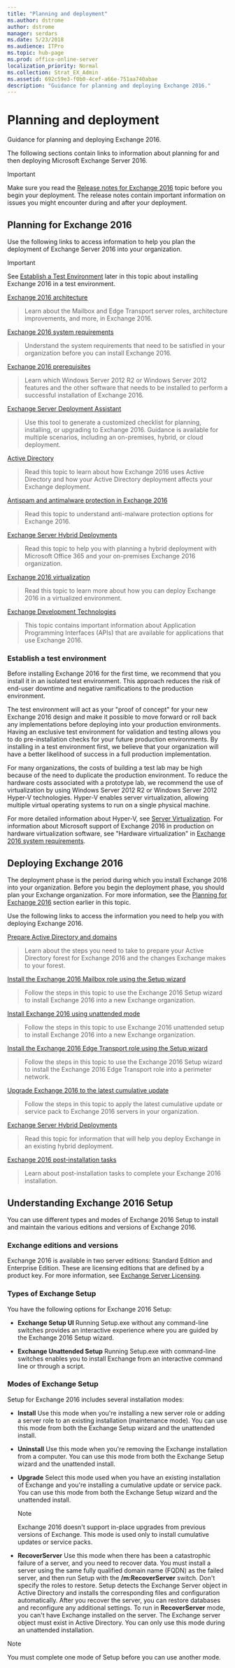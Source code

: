 ```yaml
---
title: "Planning and deployment"
ms.author: dstrome
author: dstrome
manager: serdars
ms.date: 5/23/2018
ms.audience: ITPro
ms.topic: hub-page
ms.prod: office-online-server
localization_priority: Normal
ms.collection: Strat_EX_Admin
ms.assetid: 692c59e3-f0b0-4cef-a66e-751aa740abae
description: "Guidance for planning and deploying Exchange 2016."
---
```


# Planning and deployment

Guidance for planning and deploying Exchange 2016.
  
The following sections contain links to information about planning for and then deploying Microsoft Exchange Server 2016.
  
> [!IMPORTANT]
> Make sure you read the [Release notes for Exchange 2016](../release-notes.md) topic before you begin your deployment. The release notes contain important information on issues you might encounter during and after your deployment. 
  
## Planning for Exchange 2016
<a name="Planning"> </a>

 Use the following links to access information to help you plan the deployment of Exchange Server 2016 into your organization. 
  
> [!IMPORTANT]
> See [Establish a Test Environment](#test.md) later in this topic about installing Exchange 2016 in a test environment. 
  
[Exchange 2016 architecture](../architecture/architecture.md)
  
> Learn about the Mailbox and Edge Transport server roles, architecture improvements, and more, in Exchange 2016.
    
[Exchange 2016 system requirements](system-requirements.md)
  
> Understand the system requirements that need to be satisfied in your organization before you can install Exchange 2016.
    
[Exchange 2016 prerequisites](prerequisites.md)
  
> Learn which Windows Server 2012 R2 or Windows Server 2012 features and the other software that needs to be installed to perform a successful installation of Exchange 2016.
    
[Exchange Server Deployment Assistant](http://go.microsoft.com/fwlink/p/?LinkId=626978)
  
> Use this tool to generate a customized checklist for planning, installing, or upgrading to Exchange 2016. Guidance is available for multiple scenarios, including an on-premises, hybrid, or cloud deployment.
    
[Active Directory](active-directory/active-directory.md)
  
> Read this topic to learn about how Exchange 2016 uses Active Directory and how your Active Directory deployment affects your Exchange deployment.
    
[Antispam and antimalware protection in Exchange 2016](../antispam-and-antimalware/antispam-and-antimalware.md)
  
> Read this topic to understand anti-malware protection options for Exchange 2016.
    
[Exchange Server Hybrid Deployments](http://technet.microsoft.com/library/59e32000-4fcf-417f-a491-f1d8f9aeef9b.aspx)
  
> Read this topic to help you with planning a hybrid deployment with Microsoft Office 365 and your on-premises Exchange 2016 organization.
    
[Exchange 2016 virtualization](virtualization.md)
  
> Read this topic to learn more about how you can deploy Exchange 2016 in a virtualized environment.
    
[Exchange Development Technologies](http://go.microsoft.com/fwlink/p/?LinkId=268448)
  
> This topic contains important information about Application Programming Interfaces (APIs) that are available for applications that use Exchange 2016.
    
### Establish a test environment
<a name="Test"> </a>

Before installing Exchange 2016 for the first time, we recommend that you install it in an isolated test environment. This approach reduces the risk of end-user downtime and negative ramifications to the production environment. 
  
The test environment will act as your "proof of concept" for your new Exchange 2016 design and make it possible to move forward or roll back any implementations before deploying into your production environments. Having an exclusive test environment for validation and testing allows you to do pre-installation checks for your future production environments. By installing in a test environment first, we believe that your organization will have a better likelihood of success in a full production implementation. 
  
For many organizations, the costs of building a test lab may be high because of the need to duplicate the production environment. To reduce the hardware costs associated with a prototype lab, we recommend the use of virtualization by using Windows Server 2012 R2 or Windows Server 2012 Hyper-V technologies. Hyper-V enables server virtualization, allowing multiple virtual operating systems to run on a single physical machine.
  
For more detailed information about Hyper-V, see [Server Virtualization](https://go.microsoft.com/fwlink/p/?LinkId=117704). For information about Microsoft support of Exchange 2016 in production on hardware virtualization software, see "Hardware virtualization" in [Exchange 2016 system requirements](system-requirements.md).
  
## Deploying Exchange 2016
<a name="Deployment"> </a>

The deployment phase is the period during which you install Exchange 2016 into your organization. Before you begin the deployment phase, you should plan your Exchange organization. For more information, see the [Planning for Exchange 2016](#Planning.md) section earlier in this topic. 
  
Use the following links to access the information you need to help you with deploying Exchange 2016.
  
[Prepare Active Directory and domains](prepare-ad-and-domains.md)
  
> Learn about the steps you need to take to prepare your Active Directory forest for Exchange 2016 and the changes Exchange makes to your forest.
    
[Install the Exchange 2016 Mailbox role using the Setup wizard](deploy-new-installations/install-mailbox-role.md)
  
> Follow the steps in this topic to use the Exchange 2016 Setup wizard to install Exchange 2016 into a new Exchange organization.
    
[Install Exchange 2016 using unattended mode](deploy-new-installations/unattended-installs.md)
  
> Follow the steps in this topic to use Exchange 2016 unattended setup to install Exchange 2016 into a new Exchange organization.
    
[Install the Exchange 2016 Edge Transport role using the Setup wizard](deploy-new-installations/install-edge-transport-role.md)
  
> Follow the steps in this topic to use the Exchange 2016 Setup wizard to install the Exchange 2016 Edge Transport role into a perimeter network.
    
[Upgrade Exchange 2016 to the latest cumulative update](install-cumulative-updates.md)
  
> Follow the steps in this topic to apply the latest cumulative update or service pack to Exchange 2016 servers in your organization.
    
[Exchange Server Hybrid Deployments](http://technet.microsoft.com/library/cbbe558d-1ae2-49ed-bd97-2013349fef35.aspx)
  
> Read this topic for information that will help you deploy Exchange in an existing hybrid deployment.
    
[Exchange 2016 post-installation tasks](post-installation-tasks/post-installation-tasks.md)
  
> Learn about post-installation tasks to complete your Exchange 2016 installation.
    
## Understanding Exchange 2016 Setup
<a name="Understand"> </a>

You can use different types and modes of Exchange 2016 Setup to install and maintain the various editions and versions of Exchange 2016.
  
### Exchange editions and versions

Exchange 2016 is available in two server editions: Standard Edition and Enterprise Edition. These are licensing editions that are defined by a product key. For more information, see [Exchange Server Licensing](https://go.microsoft.com/fwlink/p/?linkid=237292).
  
### Types of Exchange Setup

You have the following options for Exchange 2016 Setup:
  
- **Exchange Setup UI** Running Setup.exe without any command-line switches provides an interactive experience where you are guided by the Exchange 2016 Setup wizard. 
    
- **Exchange Unattended Setup** Running Setup.exe with command-line switches enables you to install Exchange from an interactive command line or through a script. 
    
### Modes of Exchange Setup
<a name="Modes"> </a>

Setup for Exchange 2016 includes several installation modes:
  
- **Install** Use this mode when you're installing a new server role or adding a server role to an existing installation (maintenance mode). You can use this mode from both the Exchange Setup wizard and the unattended install. 
    
- **Uninstall** Use this mode when you're removing the Exchange installation from a computer. You can use this mode from both the Exchange Setup wizard and the unattended install. 
    
- **Upgrade** Select this mode used when you have an existing installation of Exchange and you're installing a cumulative update or service pack. You can use this mode from both the Exchange Setup wizard and the unattended install. 
    
    > [!NOTE]
    > Exchange 2016 doesn't support in-place upgrades from previous versions of Exchange. This mode is used only to install cumulative updates or service packs. 
  
- **RecoverServer** Use this mode when there has been a catastrophic failure of a server, and you need to recover data. You must install a server using the same fully qualified domain name (FQDN) as the failed server, and then run Setup with the **/m:RecoverServer** switch. Don't specify the roles to restore. Setup detects the Exchange Server object in Active Directory and installs the corresponding files and configuration automatically. After you recover the server, you can restore databases and reconfigure any additional settings. To run in **RecoverServer** mode, you can't have Exchange installed on the server. The Exchange server object must exist in Active Directory. You can only use this mode during an unattended installation. 
    
> [!NOTE]
> You must complete one mode of Setup before you can use another mode. 
  

